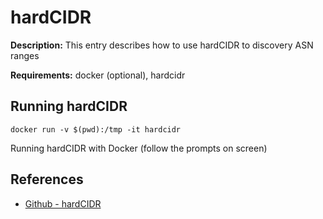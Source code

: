 # hardCIDR

**Description:** This entry describes how to use hardCIDR to discovery ASN ranges

**Requirements:** docker (optional), hardcidr

## Running hardCIDR

```
docker run -v $(pwd):/tmp -it hardcidr
```

Running hardCIDR with Docker (follow the prompts on screen)
  
## References
* [Github - hardCIDR](https://github.com/trustedsec/hardcidr)